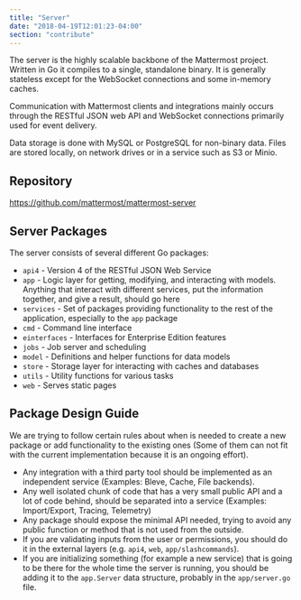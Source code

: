 ```yaml
---
title: "Server"
date: "2018-04-19T12:01:23-04:00"
section: "contribute"
---
```


The server is the highly scalable backbone of the Mattermost project. Written in Go it compiles to a single, standalone binary. It is generally stateless except for the WebSocket connections and some in-memory caches.

Communication with Mattermost clients and integrations mainly occurs through the RESTful JSON web API and WebSocket connections primarily used for event delivery.

Data storage is done with MySQL or PostgreSQL for non-binary data. Files are stored locally, on network drives or in a service such as S3 or Minio.

## Repository

https://github.com/mattermost/mattermost-server

## Server Packages

The server consists of several different Go packages:

* `api4` - Version 4 of the RESTful JSON Web Service
* `app` - Logic layer for getting, modifying, and interacting with models. Anything that interact with different services, put the information together, and give a result, should go here
* `services` - Set of packages providing functionality to the rest of the application, especially to the `app` package
* `cmd` - Command line interface
* `einterfaces` - Interfaces for Enterprise Edition features
* `jobs` - Job server and scheduling
* `model` - Definitions and helper functions for data models
* `store` - Storage layer for interacting with caches and databases
* `utils` - Utility functions for various tasks
* `web` - Serves static pages

## Package Design Guide

We are trying to follow certain rules about when is needed to create a new
package or add functionality to the existing ones (Some of them can not fit
with the current implementation because it is an ongoing effort).

* Any integration with a third party tool should be implemented as an
  independent service (Examples: Bleve, Cache, File backends).
* Any well isolated chunk of code that has a very small public API and a lot of
  code behind, should be separated into a service (Examples: Import/Export,
  Tracing, Telemetry)
* Any package should expose the minimal API needed, trying to avoid any public
  function or method that is not used from the outside.
* If you are validating inputs from the user or permissions, you should do it
  in the external layers (e.g. `api4`, `web`, `app/slashcommands`).
* If you are initializing something (for example a new service) that is going
  to be there for the whole time the server is running, you should be adding it
  to the `app.Server` data structure, probably in the `app/server.go` file.
